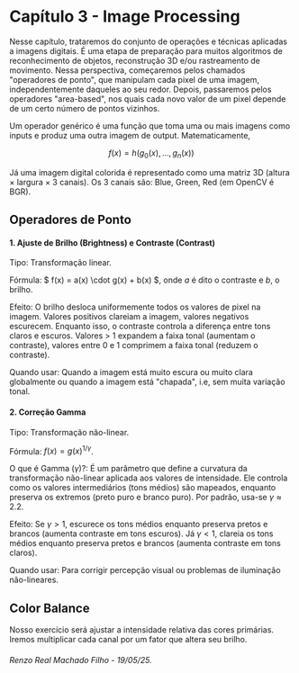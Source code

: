 # Capítulo 3 - Image Processing

Nesse capítulo, trataremos do conjunto de operações e técnicas aplicadas a imagens digitais. É uma etapa de preparação para muitos algoritmos de reconhecimento de objetos, reconstrução 3D e/ou rastreamento de movimento. Nessa perspectiva, começaremos pelos chamados "operadores de ponto", que manipulam cada pixel de uma imagem, independentemente daqueles ao seu redor. Depois, passaremos pelos operadores "area-based", nos quais cada novo valor de um pixel depende de um certo número de pontos vizinhos.

Um operador genérico é uma função que toma uma ou mais imagens como inputs e produz uma outra imagem de output. Matematicamente,

$$ f(x) = h(g_0(x), \dots, g_n(x)) $$

Já uma imagem digital colorida é representado como uma matriz 3D (altura × largura × 3 canais). Os 3 canais são: Blue, Green, Red (em OpenCV é BGR).

## Operadores de Ponto

#### 1. Ajuste de Brilho (Brightness) e Contraste (Contrast)

Tipo: Transformação linear.
    
Fórmula: $ f(x) = a(x) \cdot g(x) + b(x) $, onde $a$ é dito o contraste e $b$, o brilho.

Efeito: O brilho desloca uniformemente todos os valores de pixel na imagem. Valores positivos clareiam a imagem, valores negativos escurecem. Enquanto isso, o contraste controla a diferença entre tons claros e escuros. Valores > 1 expandem a faixa tonal (aumentam o contraste), valores entre 0 e 1 comprimem a faixa tonal (reduzem o contraste).

Quando usar: Quando a imagem está muito escura ou muito clara globalmente ou quando a imagem está "chapada", i.e, sem muita variação tonal.

#### 2. Correção Gamma

Tipo: Transformação não-linear.

Fórmula: $f(x) = g(x)^{1/\gamma}$.

O que é Gamma ($\gamma$)?: É um parâmetro que define a curvatura da transformação não-linear aplicada aos valores de intensidade. Ele controla como os valores intermediários (tons médios) são mapeados, enquanto preserva os extremos (preto puro e branco puro). Por padrão, usa-se $\gamma \approx 2.2$.

Efeito: Se $\gamma > 1$, escurece os tons médios enquanto preserva pretos e brancos (aumenta contraste em tons escuros). Já $\gamma < 1$, clareia os tons médios enquanto preserva pretos e brancos (aumenta contraste em tons claros).

Quando usar: Para corrigir percepção visual ou problemas de iluminação não-lineares.
    
## Color Balance
Nosso exercício será ajustar a intensidade relativa das cores primárias. Iremos multiplicar cada canal por um fator que altera seu brilho.


###### Renzo Real Machado Filho - 19/05/25.